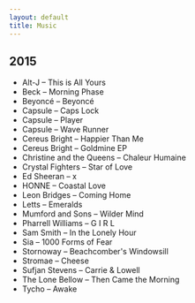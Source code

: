 ```yaml
---
layout: default
title: Music
---
```


## 2015

* Alt-J – This is All Yours
* Beck – Morning Phase
* Beyoncé – Beyoncé
* Capsule – Caps Lock
* Capsule – Player
* Capsule – Wave Runner
* Cereus Bright – Happier Than Me
* Cereus Bright – Goldmine EP
* Christine and the Queens – Chaleur Humaine
* Crystal Fighters – Star of Love
* Ed Sheeran – x
* HONNE – Coastal Love
* Leon Bridges – Coming Home
* Letts – Emeralds
* Mumford and Sons – Wilder Mind
* Pharrell Williams – G I R L
* Sam Smith – In the Lonely Hour
* Sia – 1000 Forms of Fear
* Stornoway – Beachcomber's Windowsill
* Stromae – Cheese
* Sufjan Stevens – Carrie & Lowell
* The Lone Bellow – Then Came the Morning
* Tycho – Awake
